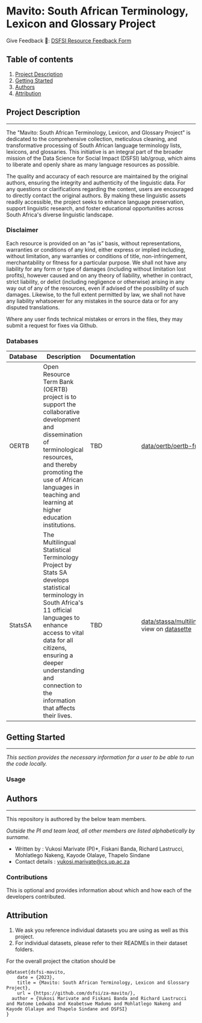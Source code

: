 Mavito: South African Terminology, Lexicon and Glossary Project
==============================

Give Feedback 📑: [DSFSI Resource Feedback Form](https://docs.google.com/forms/d/e/1FAIpQLSf7S36dyAUPx2egmXbFpnTBuzoRulhL5Elu-N1eoMhaO7v10w/formResponse)


## Table of contents 

1. [Project Description](#project-description) 
2. [Getting Started](#getting-started)
3. [Authors](#authors)
4. [Attribution](#attribution)

## Project Description 
-----------

The "Mavito: South African Terminology, Lexicon, and Glossary Project" is dedicated to the comprehensive collection, meticulous cleaning, and transformative processing of South African language terminology lists, lexicons, and glossaries. This initiative is an integral part of the broader mission of the Data Science for Social Impact (DSFSI) lab/group, which aims to liberate and openly share as many language resources as possible.

The quality and accuracy of each resource are maintained by the original authors, ensuring the integrity and authenticity of the linguistic data. For any questions or clarifications regarding the content, users are encouraged to directly contact the original authors. By making these linguistic assets readily accessible, the project seeks to enhance language preservation, support linguistic research, and foster educational opportunities across South Africa's diverse linguistic landscape.

### Disclaimer

Each resource is provided on an “as is” basis, without representations, warranties or conditions of any kind, either express or implied including, without limitation, any warranties or conditions of title, non-infringement, merchantability or fitness for a particular purpose. We shall not have any liability for any form or type of damages (including without limitation lost profits), however caused and on any theory of liability, whether in contract, strict liability, or delict (including negligence or otherwise) arising in any way out of any of the resources, even if advised of the possibility of such damages. Likewise, to the full extent permitted by law, we shall not have any liability whatsoever for any mistakes in the source data or for any disputed translations.

Where any user finds technical mistakes or errors in the files, they may submit a request for fixes via Github. 

### Databases

| Database | Description | Documentation | CSV | JSON | TBX | xlsx |
|----------|-------------|---------------|-----|------|-----|------|
| OERTB | Open Resource Term Bank (OERTB) project is to support the collaborative development and dissemination of terminological resources, and thereby promoting the use of African languages in teaching and learning at higher education institutions. | TBD | [data/oertb/oertb-full.csv](https://github.com/dsfsi/za-mavito/blob/master/data/oertb/oertb-full.csv), view on [datasette](https://lite.datasette.io/?csv=https://github.com/dsfsi/za-mavito/blob/master/data/oertb/oertb-full.csv) | [data/oertb/oertb-termbank-IATE.json](https://github.com/dsfsi/za-mavito/blob/master/data/oertb/oertb-termbank-IATE.json), view on [datasette](https://lite.datasette.io/?json=https://github.com/dsfsi/za-mavito/blob/master/data/oertb/oertb-termbank-IATE.json) | [data/oertb/oertb-termbank-IATE.tbx](https://github.com/dsfsi/za-mavito/blob/master/data/oertb/oertb-termbank-IATE) ||
| StatsSA | The Multilingual Statistical Terminology Project by Stats SA develops statistical terminology in South Africa's 11 official languages to enhance access to vital data for all citizens, ensuring a deeper understanding and connection to the information that affects their lives. | TBD | [data/stassa/multilingual_statistical_terminology_clean.csv](https://github.com/dsfsi/za-mavito/blob/master/data/statssa/multilingual_statistical_terminology_clean.csv), view on [datasette](https://lite.datasette.io/?csv=https://github.com/dsfsi/za-mavito/blob/master/data/statssa/multilingual_statistical_terminology_clean.csv) | [data/statssa/multilingual_statistical_terminology_clean.json](https://github.com/dsfsi/za-mavito/blob/master/data/statssa/multilingual_statistical_terminology_clean.json), view on [datasette](https://lite.datasette.io/?json=https://github.com/dsfsi/za-mavito/blob/master/data/statssa/multilingual_statistical_terminology_clean.json) ||[data/statssa/multilingual_statistical_terminology_clean.xlsx](https://github.com/dsfsi/za-mavito/blob/master/data/statssa/multilingual_statistical_terminology_clean.xlsx) |



## Getting Started
-----------
_This section provides the necessary information for a user to be able to run the code locally._


### Usage 


## Authors 
-----------

This repository is authored by the below team members. 

_Outside the PI and team lead, all other members are listed alphabetically by surname._

* Written by : Vukosi Marivate (PI)*, Fiskani Banda, Richard Lastrucci, Mohlatlego Nakeng, Kayode Olalaye, Thapelo Sindane
* Contact details : vukosi.marivate@cs.up.ac.za

### Contributions  

This is optional and provides information about which  and how each of the developers contributed. 

## Attribution

1. We ask you reference individual datasets you are using as well as this project.
2. For individual datasets, please refer to their READMEs in their  dataset folders. 

For the overall project the citation should be

```
@dataset{dsfsi-mavito,
	date = {2023},
	title = {Mavito: South African Terminology, Lexicon and Glossary Project},
	url = {https://github.com/dsfsi/za-mavito/},
  author = {Vukosi Marivate and Fiskani Banda and Richard Lastrucci and Matome Ledwaba and Keabetswe Madumo and Mohlatlego Nakeng and Kayode Olalaye and Thapelo Sindane and DSFSI}
}
```


